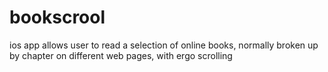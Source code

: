 # bookscrool
ios app allows user to read a selection of online books, normally broken up by chapter on different web pages, with ergo scrolling
